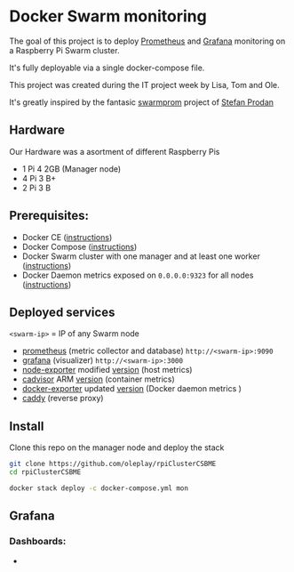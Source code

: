 # Docker Swarm monitoring 

The goal of this project is to deploy [Prometheus](https://prometheus.io/) and [Grafana](http://grafana.org/) monitoring on a Raspberry Pi Swarm cluster.

It's fully deployable via a single docker-compose file.

This project was created during the IT project week by Lisa, Tom and Ole.

It's greatly inspired by the fantasic [swarmprom](https://github.com/stefanprodan/swarmprom) project of [Stefan Prodan](https://github.com/stefanprodan)

## Hardware

Our Hardware was a asortment of different Raspberry Pis

* 1 Pi 4 2GB (Manager node)
* 4 Pi 3 B+
* 2 Pi 3 B

## Prerequisites:

* Docker CE ([instructions](https://docs.docker.com/engine/install/debian/#install-using-the-convenience-script))
* Docker Compose ([instructions](https://docs.docker.com/compose/install/))
* Docker Swarm cluster with one manager and at least one worker ([instructions](https://docs.docker.com/engine/swarm/swarm-tutorial/create-swarm/))
* Docker Daemon metrics exposed on `0.0.0.0:9323` for all nodes ([instructions](https://docs.docker.com/config/daemon/prometheus/))

## Deployed services
`<swarm-ip>` = IP of any Swarm node
* [prometheus](https://prometheus.io/) (metric collector and database) `http://<swarm-ip>:9090`
* [grafana](https://grafana.com/) (visualizer) `http://<swarm-ip>:3000`
* [node-exporter](https://github.com/prometheus/node_exporter) modified [version](https://github.com/oleplay/swarmprom-node-exporter) (host metrics)
* [cadvisor](https://github.com/google/cadvisor) ARM [version](https://github.com/ZCube/cadvisor-docker) (container metrics)
* [docker-exporter](https://github.com/stefanprodan/dockerd-exporter) updated [version](https://hub.docker.com/r/oleplayt/swarmprom-node-exporter) (Docker daemon metrics )
* [caddy](https://caddyserver.com/) (reverse proxy)

## Install

Clone this repo on the manager node and deploy the stack

```bash
git clone https://github.com/oleplay/rpiClusterCSBME
cd rpiClusterCSBME

docker stack deploy -c docker-compose.yml mon
```

## Grafana

### Dashboards:
* 
